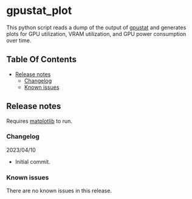 # gpustat_plot
This python script reads a dump of the output of [gpustat](https://github.com/wookayin/gpustat) and generates plots for GPU utilization, VRAM utilization, and GPU power consumption over time.

## Table Of Contents
- [Release notes](#release-notes)
    * [Changelog](#changelog)
    * [Known issues](#known-issues)

## Release notes
Requires [matplotlib](https://pypi.org/project/matplotlib) to run. 
### Changelog
2023/04/10
- Initial commit.

### Known issues

There are no known issues in this release.
